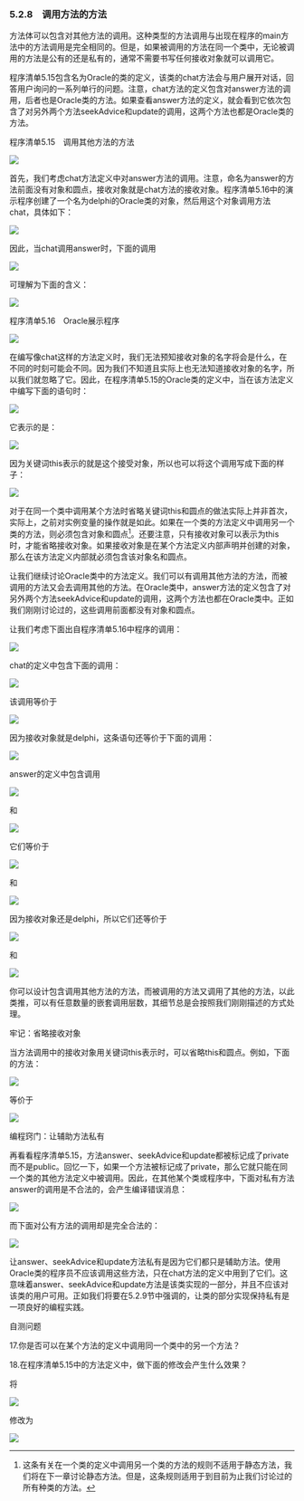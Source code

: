    

### 5.2.8　调用方法的方法

方法体可以包含对其他方法的调用。这种类型的方法调用与出现在程序的main方法中的方法调用是完全相同的。但是，如果被调用的方法在同一个类中，无论被调用的方法是公有的还是私有的，通常不需要书写任何接收对象就可以调用它。

程序清单5.15包含名为Oracle的类的定义，该类的chat方法会与用户展开对话，回答用户询问的一系列单行的问题。注意，chat方法的定义包含对answer方法的调用，后者也是Oracle类的方法。如果查看answer方法的定义，就会看到它依次包含了对另外两个方法seekAdvice和update的调用，这两个方法也都是Oracle类的方法。

程序清单5.15　调用其他方法的方法

![](0-Assets/Epubook/程序员编程语言经典合集（计算机科学丛书5册套装），javapython编程语言含经典教材龙书《编译原理》%20(Bruce%20Eckel%20%20Alfred%20V.%20Aho%20%20Monica%20S.%20Lam%20etc.)%20(Z-Library)/images/image10217.jpeg)

首先，我们考虑chat方法定义中对answer方法的调用。注意，命名为answer的方法前面没有对象和圆点，接收对象就是chat方法的接收对象。程序清单5.16中的演示程序创建了一个名为delphi的Oracle类的对象，然后用这个对象调用方法chat，具体如下：

![](../Images/image10218.gif)

因此，当chat调用answer时，下面的调用

![](../Images/image10219.gif)

可理解为下面的含义：

![](../Images/image10220.gif)

程序清单5.16　Oracle展示程序

![](0-Assets/Epubook/程序员编程语言经典合集（计算机科学丛书5册套装），javapython编程语言含经典教材龙书《编译原理》%20(Bruce%20Eckel%20%20Alfred%20V.%20Aho%20%20Monica%20S.%20Lam%20etc.)%20(Z-Library)/images/image10221.jpeg)

在编写像chat这样的方法定义时，我们无法预知接收对象的名字将会是什么，在不同的时刻可能会不同。因为我们不知道且实际上也无法知道接收对象的名字，所以我们就忽略了它。因此，在程序清单5.15的Oracle类的定义中，当在该方法定义中编写下面的语句时：  

![](../Images/image10222.gif)

它表示的是：

![](../Images/image10223.gif)

因为关键词this表示的就是这个接受对象，所以也可以将这个调用写成下面的样子：

![](../Images/image10224.gif)

对于在同一个类中调用某个方法时省略关键词this和圆点的做法实际上并非首次，实际上，之前对实例变量的操作就是如此。如果在一个类的方法定义中调用另一个类的方法，则必须包含对象和圆点[^1]。还要注意，只有接收对象可以表示为this时，才能省略接收对象。如果接收对象是在某个方法定义内部声明并创建的对象，那么在该方法定义内部就必须包含该对象名和圆点。

让我们继续讨论Oracle类中的方法定义。我们可以有调用其他方法的方法，而被调用的方法又会去调用其他的方法。在Oracle类中，answer方法的定义包含了对另外两个方法seekAdvice和update的调用，这两个方法也都在Oracle类中。正如我们刚刚讨论过的，这些调用前面都没有对象和圆点。

让我们考虑下面出自程序清单5.16中程序的调用：

![](../Images/image10225.gif)

chat的定义中包含下面的调用：

![](../Images/image10226.gif)

该调用等价于

![](../Images/image10227.gif)

因为接收对象就是delphi，这条语句还等价于下面的调用：

![](../Images/image10228.gif)

answer的定义中包含调用

![](../Images/image10229.gif)

和

![](../Images/image10230.gif)

它们等价于

![](../Images/image10231.gif)

和

![](../Images/image10232.gif)

因为接收对象还是delphi，所以它们还等价于

![](../Images/image10233.gif)

和

![](../Images/image10234.gif)

你可以设计包含调用其他方法的方法，而被调用的方法又调用了其他的方法，以此类推，可以有任意数量的嵌套调用层数，其细节总是会按照我们刚刚描述的方式处理。

牢记：省略接收对象

当方法调用中的接收对象用关键词this表示时，可以省略this和圆点。例如，下面的方法：

![](0-Assets/Epubook/程序员编程语言经典合集（计算机科学丛书5册套装），javapython编程语言含经典教材龙书《编译原理》%20(Bruce%20Eckel%20%20Alfred%20V.%20Aho%20%20Monica%20S.%20Lam%20etc.)%20(Z-Library)/images/image10235.jpeg)

等价于

![](0-Assets/Epubook/程序员编程语言经典合集（计算机科学丛书5册套装），javapython编程语言含经典教材龙书《编译原理》%20(Bruce%20Eckel%20%20Alfred%20V.%20Aho%20%20Monica%20S.%20Lam%20etc.)%20(Z-Library)/images/image10236.jpeg)

编程窍门：让辅助方法私有

再看看程序清单5.15，方法answer、seekAdvice和update都被标记成了private而不是public。回忆一下，如果一个方法被标记成了private，那么它就只能在同一个类的其他方法定义中被调用。因此，在其他某个类或程序中，下面对私有方法answer的调用是不合法的，会产生编译错误消息：

![](0-Assets/Epubook/程序员编程语言经典合集（计算机科学丛书5册套装），javapython编程语言含经典教材龙书《编译原理》%20(Bruce%20Eckel%20%20Alfred%20V.%20Aho%20%20Monica%20S.%20Lam%20etc.)%20(Z-Library)/images/image10237.jpeg)

而下面对公有方法的调用却是完全合法的：

![](0-Assets/Epubook/程序员编程语言经典合集（计算机科学丛书5册套装），javapython编程语言含经典教材龙书《编译原理》%20(Bruce%20Eckel%20%20Alfred%20V.%20Aho%20%20Monica%20S.%20Lam%20etc.)%20(Z-Library)/images/image10238.jpeg)

让answer、seekAdvice和update方法私有是因为它们都只是辅助方法。使用Oracle类的程序员不应该调用这些方法，只在chat方法的定义中用到了它们。这意味着answer、seekAdvice和update方法是该类实现的一部分，并且不应该对该类的用户可用。正如我们将要在5.2.9节中强调的，让类的部分实现保持私有是一项良好的编程实践。

自测问题

17.你是否可以在某个方法的定义中调用同一个类中的另一个方法？

18.在程序清单5.15中的方法定义中，做下面的修改会产生什么效果？

将

![](../Images/image10239.gif)

修改为

![](../Images/image10240.gif)

[^1]:  这条有关在一个类的定义中调用另一个类的方法的规则不适用于静态方法，我们将在下一章讨论静态方法。但是，这条规则适用于到目前为止我们讨论过的所有种类的方法。